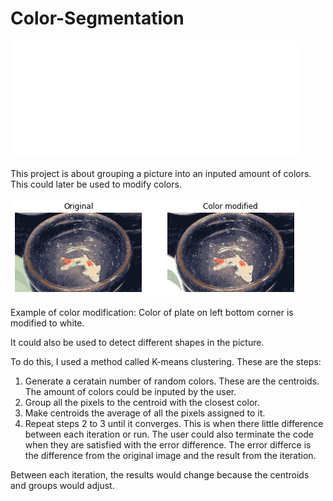 # Color-Segmentation

![Color Segementaion GIF](Color-Segmentation-Example.gif)


This project is about grouping a picture into an inputed amount of colors. This could later be used to modify colors.

![Color Segementaion GIF](Color-Modification.png)

Example of color modification: Color of plate on left bottom corner is modified to white.

It could also be used to detect different shapes in the picture.

To do this, I used a method called K-means clustering. These are the steps:
1. Generate a ceratain number of random colors. These are the centroids. The amount of colors could be inputed by the user. 
2. Group all the pixels to the centroid with the closest color. 
3. Make centroids the average of all the pixels assigned to it. 
4. Repeat steps 2 to 3 until it converges. This is when there little difference between each iteration or run. The user could also terminate the code when they are satisfied with the error difference. The error differce is the difference from the original image and the result from the iteration.

Between each iteration, the results would change because the centroids and groups would adjust.  
